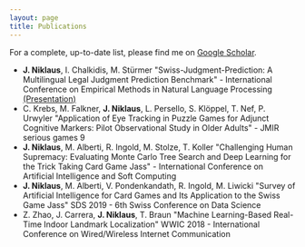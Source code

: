 ```yaml
---
layout: page
title: Publications
---
```


For a complete, up-to-date list, please find me on [Google Scholar](https://scholar.google.com/citations?user=qJ8iricAAAAJ).

* **J. Niklaus**, I. Chalkidis, M. Stürmer "Swiss-Judgment-Prediction: A Multilingual Legal Judgment Prediction       Benchmark" - International  Conference on Empirical Methods in Natural Language Processing [(Presentation)](https://drive.google.com/file/d/1p68rB4A-EmirVqjvzPnmGNUo1qTqNxUI/view?usp=sharing)
* C. Krebs, M. Falkner, **J. Niklaus**, L. Persello, S. Klöppel, T. Nef, P. Urwyler "Application of Eye Tracking in Puzzle Games for Adjunct Cognitive Markers: Pilot Observational Study in Older Adults" - JMIR serious games 9
* **J. Niklaus**, M. Alberti, R. Ingold, M. Stolze, T. Koller "Challenging Human Supremacy: Evaluating Monte Carlo Tree Search and Deep Learning for the Trick Taking Card Game Jass" - International Conference on Artificial Intelligence and Soft Computing
* **J. Niklaus**, M. Alberti, V. Pondenkandath, R. Ingold, M. Liwicki "Survey of Artificial Intelligence for Card Games and Its Application to the Swiss Game Jass" SDS 2019 - 6th Swiss Conference on Data Science
* Z. Zhao, J. Carrera, **J. Niklaus**, T. Braun "Machine Learning-Based Real-Time Indoor Landmark Localization" WWIC 2018 - International Conference on Wired/Wireless Internet Communication


